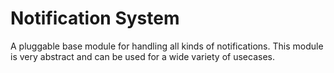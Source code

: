 # Notification System
A pluggable base module for handling all kinds of notifications.
This module is very abstract and can be used for a wide variety of usecases.
